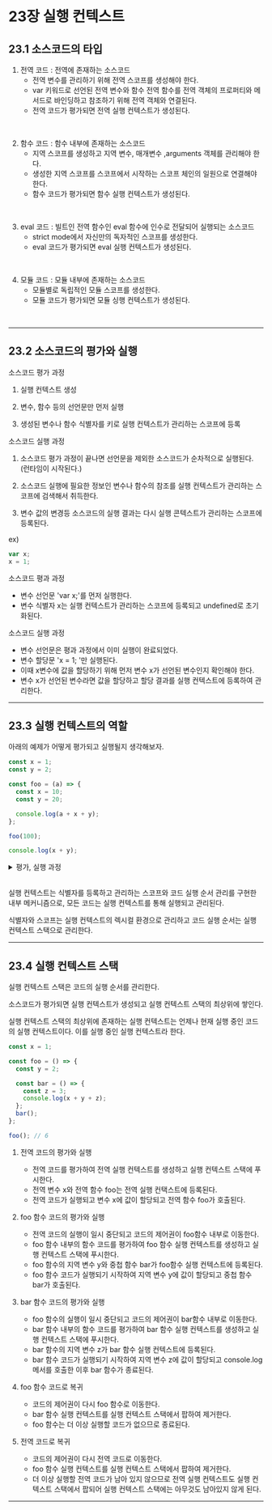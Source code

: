 # 23장 실행 컨텍스트

## 23.1 소스코드의 타입

1. 전역 코드 : 전역에 존재하는 소스코드
   - 전역 변수를 관리하기 위해 전역 스코프를 생성해야 한다.
   - var 키워드로 선언된 전역 변수와 함수 전역 함수를 전역 객체의 프로퍼티와 메서드로 바인딩하고 참조하기 위해 전역 객체와 연결된다.
   - 전역 코드가 평가되면 전역 실행 컨텍스트가 생성된다.

<br/>

2. 함수 코드 : 함수 내부에 존재하는 소스코드
   - 지역 스코프를 생성하고 지역 변수, 매개변수 ,arguments 객체를 관리해야 한다.
   - 생성한 지역 스코프를 스코프에서 시작하는 스코프 체인의 일원으로 연결해야 한다.
   - 함수 코드가 평가되면 함수 실행 컨텍스트가 생성된다.

<br/>

3. eval 코드 : 빌트인 전역 함수인 eval 함수에 인수로 전달되어 실행되는 소스코드
   - strict mode에서 자신만의 독자적인 스코프를 생성한다.
   - eval 코드가 평가되면 eval 실행 컨텍스트가 생성된다.

<br/>

4. 모듈 코드 : 모듈 내부에 존재하는 소스코드
   - 모듈별로 독립적인 모듈 스코프를 생성한다.
   - 모듈 코드가 평가되면 모듈 싱행 컨텍스트가 생성된다.

<br/>

---

## 23.2 소스코드의 평가와 실행

소스코드 평가 과정

1. 실행 컨텍스트 생성

2. 변수, 함수 등의 선언문만 먼저 실행

3. 생성된 변수나 함수 식별자를 키로 실행 컨텍스트가 관리하는 스코프에 등록

소스코드 실행 과정

1. 소스코드 평가 과정이 끝나면 선언문을 제외한 소스코드가 순차적으로 실행된다. (런타임이 시작된다.)

2. 소스코드 실행에 필요한 정보인 변수나 함수의 참조를 실행 컨텍스트가 관리하는 스코프에 검색해서 취득한다.

3. 변수 값의 변경등 소스코드의 실행 결과는 다시 실행 콘텍스트가 관리하는 스코프에 등록된다.

ex)

```javascript
var x;
x = 1;
```

소스코드 평과 과정

- 변수 선언문 'var x;'를 먼저 실행한다.
- 변수 식별자 x는 실행 컨텍스트가 관리하는 스코프에 등록되고 undefined로 초기화된다.

소스코드 실행 과정

- 변수 선언문은 평과 과정에서 이미 실행이 완료되었다.
- 변수 할당문 'x = 1; '만 실행된다.
- 이때 x변수에 값을 할당하기 위해 먼저 변수 x가 선언된 변수인지 확인해야 한다.
- 변수 x가 선언된 변수라면 값을 할당하고 할당 결과를 실행 컨텍스트에 등록하여 관리한다.

---

## 23.3 실행 컨텍스트의 역할

아래의 예제가 어떻게 평가되고 실행될지 생각해보자.

```javascript
const x = 1;
const y = 2;

const foo = (a) => {
  const x = 10;
  const y = 20;

  console.log(a + x + y);
};

foo(100);

console.log(x + y);
```

<details><summary>평가, 실행 과정</summary>

1. 전역 코드 평가

   - 전역 코드 평가 과정을 거치며 전역 코드를 실행하기 위한 준비를 한다.
   - 소스코드 평과 과정에서 선언문만 먼저 실행한다. 따라서 변수 선언문과 함수 선언문이 먼저 실행되고, 그 결과 생선된 전역 변수와 전역 함수가 실행 컨텍스트가 관리하는 전역 스코프에 등록된다.

<br/>

2. 전역 코드 실행

   - 런타임이 시작되어 전역 코드가 순차적으로 실행되기 시작한다.
   - 전역 변수에 값이 할당되고 함수가 호출된다.
   - 함수가 호출되면 순차적으로 진행되던 전역 코드의 실행을 일시 중단하고 코드 실행 순서를 변경하여 함수 내부로 진입한다.

<br/>

3. 함수 코드 평가

   - 함수 내부로 진행하면 함수 내부의 문들을 실행하기에 앞서 함수 코드 평가 과정을 거치며 함수 코드를 실행하기 위한 준비를 한다.
   - 매개변수와 지역 변수 선언문이 먼저 실행되고, 그결과 생성된 매개변수와 지역 변수가 실행 컨텍스트가 관리하는 지역 스코프에 등록된다.
   - 함수 내부에서 지역 변수처럼 사용할 수 있는 arguments 객체가 생성되어 지역 스코프에 등록되고 this 바인딩도 결정된다.

<br/>

4. 함수 코드 실행

   - 함수 코드 평가 과정이 끝나면 런타임이 시작되어 함수 코드가 순차적으로 실행되기 시작한다.
   - 이때 매개변수와 지역 변수에 값이 할당되고 console.log 메서드가 호출된다.
   - 인수로 전달된 표현식 a+x+y가 평가된다.
   - console.log 메서드의 실행이 종료되면 함수 코드 실행 과정이 종료되고 함수 호출 이전으로 되돌아가 전역 코드 실행을 계속한다.

</details>
<br/>

실행 컨텍스트는 식별자를 등록하고 관리하는 스코프와 코드 실행 순서 관리를 구현한 내부 메커니즘으로, 모든 코드는 실행 컨텍스트를 통해 실행되고 관리된다.

식별자와 스코프는 실행 컨텍스트의 렉시컬 환경으로 관리하고 코드 실행 순서는 실행 컨텍스트 스택으로 관리한다.

---

## 23.4 실행 컨텍스트 스택

실행 컨텍스트 스택은 코드의 실행 순서를 관리한다.

소스코드가 평가되면 실행 컨텍스트가 생성되고 실행 컨텍스트 스택의 최상위에 쌓인다.

실행 컨텍스트 스택의 최상위에 존재하는 실행 컨텍스트는 언제나 현재 실행 중인 코드의 실행 컨텍스트이다. 이를 실행 중인 실행 컨텍스트라 한다.

```javascript
const x = 1;

const foo = () => {
  const y = 2;

  const bar = () => {
    const z = 3;
    console.log(x + y + z);
  };
  bar();
};

foo(); // 6
```

1. 전역 코드의 평가와 실행

   - 전역 코드를 평가하여 전역 실행 컨텍스트를 생성하고 실행 컨텍스트 스택에 푸시한다.
   - 전역 변수 x와 전역 함수 foo는 전역 실행 컨택스트에 등록된다.
   - 전역 코드가 실행되고 변수 x에 값이 할당되고 전역 함수 foo가 호출된다.

2. foo 함수 코드의 평가와 실행

   - 전역 코드의 실행이 일시 중단되고 코드의 제어권이 foo함수 내부로 이동한다.
   - foo 함수 내부의 함수 코드를 평가하여 foo 함수 실행 컨텍스트를 생성하고 실행 컨텍스트 스택에 푸시한다.
   - foo 함수의 지역 변수 y와 중첩 함수 bar가 foo함수 실행 컨텍스트에 등록된다.
   - foo 함수 코드가 실행되기 시작하여 지역 변수 y에 값이 할당되고 중첩 함수 bar가 호출된다.

3. bar 함수 코드의 평가와 실행

   - foo 함수의 실행이 일시 중단되고 코드의 제어권이 bar함수 내부로 이동한다.
   - bar 함수 내부의 함수 코드를 평가하여 bar 함수 실행 컨텍스트를 생성하고 실행 컨텍스트 스택에 푸시한다.
   - bar 함수의 지역 변수 z가 bar 함수 실행 컨텍스트에 등록된다.
   - bar 함수 코드가 실행되기 시작하여 지역 변수 z에 값이 할당되고 console.log 메서를 호출한 이후 bar 함수가 종료된다.

4. foo 함수 코드로 복귀

   - 코드의 제어권이 다시 foo 함수로 이동한다.
   - bar 함수 실행 컨텍스트를 실행 컨텍스트 스택에서 팝하여 제거한다.
   - foo 함수는 더 이상 실행할 코드가 없으므로 종료된다.

5. 전역 코드로 복귀
   - 코드의 제어권이 다시 전역 코드로 이동한다.
   - foo 함수 실행 컨텍스트를 실행 컨텍스트 스택에서 팝하여 제거한다.
   - 더 이상 실행할 전역 코드가 남아 있지 않으므로 전역 실행 컨텍스트도 실행 컨텍스트 스택에서 팝되어 실행 컨텍스트 스택에는 아무것도 남아있지 않게 된다.

---
